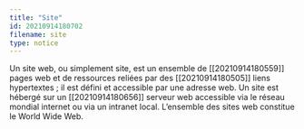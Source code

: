 ```yaml
---
title: "Site"
id: 20210914180702
filename: site
type: notice
---
```


Un site web, ou simplement site, est un ensemble de [[20210914180559]] pages web et de ressources reliées par des [[20210914180505]] liens hypertextes ; il est défini et accessible par une adresse web. Un site est hébergé sur un [[20210914180656]] serveur web accessible via le réseau mondial internet ou via un intranet local. L’ensemble des sites web constitue le World Wide Web.

